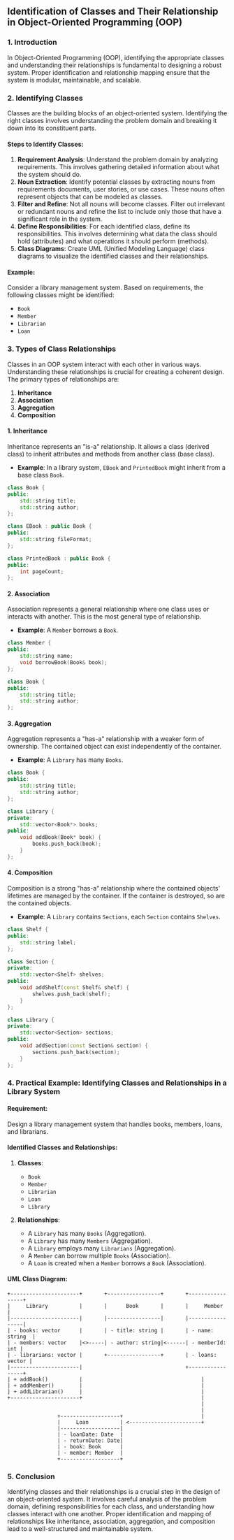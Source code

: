 ## Identification of Classes and Their Relationship in Object-Oriented Programming (OOP)

### 1. Introduction

In Object-Oriented Programming (OOP), identifying the appropriate classes and understanding their relationships is fundamental to designing a robust system. Proper identification and relationship mapping ensure that the system is modular, maintainable, and scalable.

### 2. Identifying Classes

Classes are the building blocks of an object-oriented system. Identifying the right classes involves understanding the problem domain and breaking it down into its constituent parts.

#### Steps to Identify Classes:

1. **Requirement Analysis**: Understand the problem domain by analyzing requirements. This involves gathering detailed information about what the system should do.
2. **Noun Extraction**: Identify potential classes by extracting nouns from requirements documents, user stories, or use cases. These nouns often represent objects that can be modeled as classes.
3. **Filter and Refine**: Not all nouns will become classes. Filter out irrelevant or redundant nouns and refine the list to include only those that have a significant role in the system.
4. **Define Responsibilities**: For each identified class, define its responsibilities. This involves determining what data the class should hold (attributes) and what operations it should perform (methods).
5. **Class Diagrams**: Create UML (Unified Modeling Language) class diagrams to visualize the identified classes and their relationships.

#### Example:

Consider a library management system. Based on requirements, the following classes might be identified:

- `Book`
- `Member`
- `Librarian`
- `Loan`

### 3. Types of Class Relationships

Classes in an OOP system interact with each other in various ways. Understanding these relationships is crucial for creating a coherent design. The primary types of relationships are:

1. **Inheritance**
2. **Association**
3. **Aggregation**
4. **Composition**

#### 1. Inheritance

Inheritance represents an "is-a" relationship. It allows a class (derived class) to inherit attributes and methods from another class (base class).

- **Example**: In a library system, `EBook` and `PrintedBook` might inherit from a base class `Book`.

```cpp
class Book {
public:
    std::string title;
    std::string author;
};

class EBook : public Book {
public:
    std::string fileFormat;
};

class PrintedBook : public Book {
public:
    int pageCount;
};
```

#### 2. Association

Association represents a general relationship where one class uses or interacts with another. This is the most general type of relationship.

- **Example**: A `Member` borrows a `Book`.

```cpp
class Member {
public:
    std::string name;
    void borrowBook(Book& book);
};

class Book {
public:
    std::string title;
    std::string author;
};
```

#### 3. Aggregation

Aggregation represents a "has-a" relationship with a weaker form of ownership. The contained object can exist independently of the container.

- **Example**: A `Library` has many `Books`.

```cpp
class Book {
public:
    std::string title;
    std::string author;
};

class Library {
private:
    std::vector<Book*> books;
public:
    void addBook(Book* book) {
        books.push_back(book);
    }
};
```

#### 4. Composition

Composition is a strong "has-a" relationship where the contained objects' lifetimes are managed by the container. If the container is destroyed, so are the contained objects.

- **Example**: A `Library` contains `Sections`, each `Section` contains `Shelves`.

```cpp
class Shelf {
public:
    std::string label;
};

class Section {
private:
    std::vector<Shelf> shelves;
public:
    void addShelf(const Shelf& shelf) {
        shelves.push_back(shelf);
    }
};

class Library {
private:
    std::vector<Section> sections;
public:
    void addSection(const Section& section) {
        sections.push_back(section);
    }
};
```

### 4. Practical Example: Identifying Classes and Relationships in a Library System

#### Requirement:

Design a library management system that handles books, members, loans, and librarians.

#### Identified Classes and Relationships:

1. **Classes**:
   - `Book`
   - `Member`
   - `Librarian`
   - `Loan`
   - `Library`

2. **Relationships**:
   - A `Library` has many `Books` (Aggregation).
   - A `Library` has many `Members` (Aggregation).
   - A `Library` employs many `Librarians` (Aggregation).
   - A `Member` can borrow multiple `Books` (Association).
   - A `Loan` is created when a `Member` borrows a `Book` (Association).

#### UML Class Diagram:

```plaintext
+----------------------+       +-----------------+       +-----------------+
|     Library          |       |      Book       |       |     Member      |
|----------------------|       |-----------------|       |-----------------|
| - books: vector      |       | - title: string |       | - name: string  |
| - members: vector    |<>-----| - author: string|<------| - memberId: int |
| - librarians: vector |       +-----------------+       | - loans: vector |
|----------------------|                                 +-----------------+
| + addBook()          |                                      |
| + addMember()        |                                      |
| + addLibrarian()     |                                      |
+----------------------+                                      |
                                                              |
                                                              |
                +-------------------+                         |
                |     Loan          | <-----------------------+
                |-------------------|
                | - loanDate: Date  |
                | - returnDate: Date|
                | - book: Book      |
                | - member: Member  |
                +-------------------+
```

### 5. Conclusion

Identifying classes and their relationships is a crucial step in the design of an object-oriented system. It involves careful analysis of the problem domain, defining responsibilities for each class, and understanding how classes interact with one another. Proper identification and mapping of relationships like inheritance, association, aggregation, and composition lead to a well-structured and maintainable system.